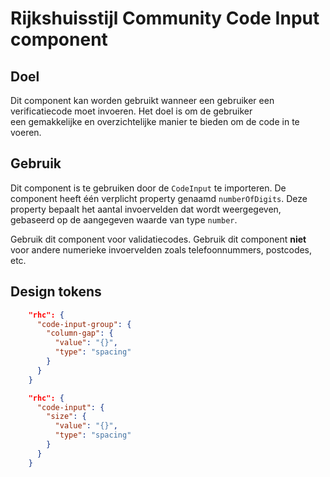 <!-- @license CC0-1.0 -->

# Rijkshuisstijl Community Code Input component

## Doel

Dit component kan worden gebruikt wanneer een gebruiker een verificatiecode moet invoeren. Het doel is om de gebruiker  
een gemakkelijke en overzichtelijke manier te bieden om de code in te voeren.

## Gebruik

Dit component is te gebruiken door de `CodeInput` te importeren. De component heeft één verplicht property genaamd
`numberOfDigits`. Deze property bepaalt het aantal invoervelden dat wordt weergegeven, gebaseerd op de aangegeven waarde
van type `number`.

Gebruik dit component voor validatiecodes.
Gebruik dit component **niet** voor andere numerieke invoervelden zoals telefoonnummers, postcodes, etc.

## Design tokens

```JSON
    "rhc": {
      "code-input-group": {
        "column-gap": {
          "value": "{}",
          "type": "spacing"
        }
      }
    }

    "rhc": {
      "code-input": {
        "size": {
          "value": "{}",
          "type": "spacing"
        }
      }
    }
```
